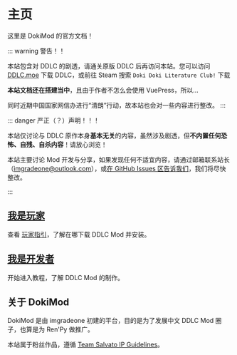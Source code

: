 # 主页

这里是 DokiMod 的官方文档！

::: warning 警告！！

本站包含对 DDLC 的剧透，请通关原版 DDLC 后再访问本站。您可以访问 [DDLC.moe](https://ddlc.moe) 下载 DDLC，或前往 Steam 搜索 `Doki Doki Literature Club!` 下载

**本站文档还在搭建当中**，且由于作者不怎么会使用 VuePress，所以...

同时近期中国国家网信办进行“清朗”行动，故本站也会对一些内容进行整改。
:::

::: danger 严正（？）声明！！！

本站仅讨论与 DDLC 原作本身**基本无关**的内容，虽然涉及剧透，但**不内置任何恐怖、自残、自杀内容**！请放心浏览！

本站主要讨论 Mod 开发与分享，如果发现任何不适宜内容，请通过邮箱联系站长（imgradeone@outlook.com），或[在 GitHub Issues 区告诉我们](https://github.com/imgradeone/DDMTCN-docs/issues)，我们将尽快整改。

:::

## [我是玩家](player/README.md)

查看 [玩家指引](player/README.md)，了解在哪下载 DDLC Mod 并安装。

## [我是开发者](moddev/README.md)

开始进入教程，了解 DDLC Mod 的制作。

## 关于 DokiMod

DokiMod 是由 imgradeone 初建的平台，目的是为了发展中文 DDLC Mod 圈子，也算是为 Ren'Py 做推广。

本站属于粉丝作品，遵循 [Team Salvato IP Guidelines](/ipguidelines)。